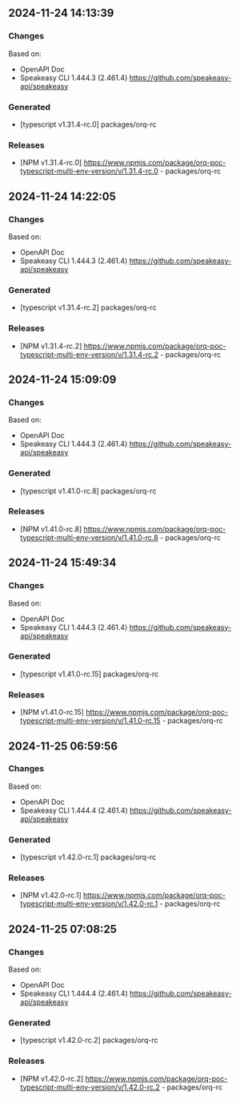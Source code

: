 

## 2024-11-24 14:13:39
### Changes
Based on:
- OpenAPI Doc  
- Speakeasy CLI 1.444.3 (2.461.4) https://github.com/speakeasy-api/speakeasy
### Generated
- [typescript v1.31.4-rc.0] packages/orq-rc
### Releases
- [NPM v1.31.4-rc.0] https://www.npmjs.com/package/orq-poc-typescript-multi-env-version/v/1.31.4-rc.0 - packages/orq-rc

## 2024-11-24 14:22:05
### Changes
Based on:
- OpenAPI Doc  
- Speakeasy CLI 1.444.3 (2.461.4) https://github.com/speakeasy-api/speakeasy
### Generated
- [typescript v1.31.4-rc.2] packages/orq-rc
### Releases
- [NPM v1.31.4-rc.2] https://www.npmjs.com/package/orq-poc-typescript-multi-env-version/v/1.31.4-rc.2 - packages/orq-rc

## 2024-11-24 15:09:09
### Changes
Based on:
- OpenAPI Doc  
- Speakeasy CLI 1.444.3 (2.461.4) https://github.com/speakeasy-api/speakeasy
### Generated
- [typescript v1.41.0-rc.8] packages/orq-rc
### Releases
- [NPM v1.41.0-rc.8] https://www.npmjs.com/package/orq-poc-typescript-multi-env-version/v/1.41.0-rc.8 - packages/orq-rc

## 2024-11-24 15:49:34
### Changes
Based on:
- OpenAPI Doc  
- Speakeasy CLI 1.444.3 (2.461.4) https://github.com/speakeasy-api/speakeasy
### Generated
- [typescript v1.41.0-rc.15] packages/orq-rc
### Releases
- [NPM v1.41.0-rc.15] https://www.npmjs.com/package/orq-poc-typescript-multi-env-version/v/1.41.0-rc.15 - packages/orq-rc

## 2024-11-25 06:59:56
### Changes
Based on:
- OpenAPI Doc  
- Speakeasy CLI 1.444.4 (2.461.4) https://github.com/speakeasy-api/speakeasy
### Generated
- [typescript v1.42.0-rc.1] packages/orq-rc
### Releases
- [NPM v1.42.0-rc.1] https://www.npmjs.com/package/orq-poc-typescript-multi-env-version/v/1.42.0-rc.1 - packages/orq-rc

## 2024-11-25 07:08:25
### Changes
Based on:
- OpenAPI Doc  
- Speakeasy CLI 1.444.4 (2.461.4) https://github.com/speakeasy-api/speakeasy
### Generated
- [typescript v1.42.0-rc.2] packages/orq-rc
### Releases
- [NPM v1.42.0-rc.2] https://www.npmjs.com/package/orq-poc-typescript-multi-env-version/v/1.42.0-rc.2 - packages/orq-rc